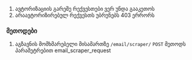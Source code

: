 1. ავტორიზაციის გარეშე რექვესთები ვერ უნდა გააკეთოს
2. არაავტორიზირებულ რექვესთს უბრუნებს 403 ერრორს

### მეთოდები
1. აგზავნის მომხმარებელი მისამართზე `/email/scraper/` `POST` მეთოდს პარამეტრებით
email_scraper_request




